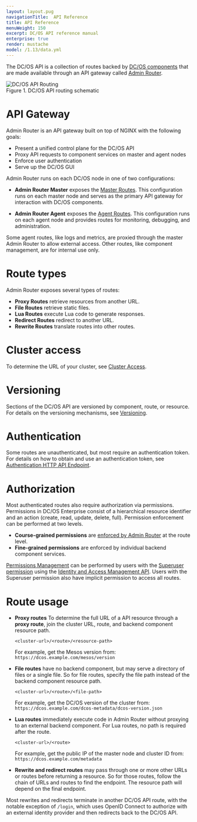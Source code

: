 ```yaml
---
layout: layout.pug
navigationTitle:  API Reference
title: API Reference
menuWeight: 150
excerpt: DC/OS API reference manual
enterprise: true
render: mustache
model: /1.13/data.yml
---
```


The DC/OS API is a collection of routes backed by [DC/OS components](/mesosphere/dcos/1.13/overview/architecture/components/) that are made available through an API gateway called [Admin Router](/mesosphere/dcos/1.13/overview/architecture/components/#admin-router).

<img src="/1.13/img/dcos-api-routing.png" alt="DC/OS API Routing" style="display:block;margin:0 auto"/>
Figure 1. DC/OS API routing schematic

# API Gateway

Admin Router is an API gateway built on top of NGINX with the following goals:

- Present a unified control plane for the DC/OS API
- Proxy API requests to component services on master and agent nodes
- Enforce user authentication
- Serve up the DC/OS GUI

Admin Router runs on each DC/OS node in one of two configurations:

- **Admin Router Master** exposes the [Master Routes](/mesosphere/dcos/1.13/api/master-routes/). This configuration runs on each master node and serves as the primary API gateway for interaction with DC/OS components.

- **Admin Router Agent** exposes the [Agent Routes](/mesosphere/dcos/1.13/api/agent-routes/). This configuration runs on each agent node and provides routes for monitoring, debugging, and administration. 

Some agent routes, like logs and metrics, are proxied through the master Admin Router to allow external access.
Other routes, like component management, are for internal use only.


# Route types

Admin Router exposes several types of routes:

- **Proxy Routes** retrieve resources from another URL.
- **File Routes** retrieve static files.
- **Lua Routes** execute Lua code to generate responses.
- **Redirect Routes** redirect to another URL.
- **Rewrite Routes** translate routes into other routes.


# Cluster access

To determine the URL of your cluster, see [Cluster Access](/mesosphere/dcos/1.13/api/access/).


# Versioning

Sections of the DC/OS API are versioned by component, route, or resource. For details on the versioning mechanisms, see [Versioning](/mesosphere/dcos/1.13/api/versioning/).

# Authentication

Some routes are unauthenticated, but most require an authentication token. For details on how to obtain and use an authentication token, see [Authentication HTTP API Endpoint](/mesosphere/dcos/1.13/security/ent/iam-api/).

# Authorization

Most authenticated routes also require authorization via permissions. Permissions in DC/OS Enterprise consist of a hierarchical resource identifier and an action (create, read, update, delete, full). Permission enforcement can be performed at two levels.

- **Course-grained permissions** are [enforced by Admin Router](/mesosphere/dcos/1.13/security/ent/perms-reference/#admin-router) at the route level.
- **Fine-grained permissions** are enforced by individual backend component services.

[Permissions Management](/mesosphere/dcos/1.13/security/ent/perms-management/) can be performed by users with the [Superuser permission](/mesosphere/dcos/1.13/security/ent/perms-reference/#superuser) using the [Identity and Access Management API](/mesosphere/dcos/1.13/security/ent/iam-api/). Users with the Superuser permission also have implicit permission to access all routes.

# Route usage

- **Proxy routes** To determine the full URL of a API resource through a **proxy route**, join the cluster URL, route, and backend component resource path.

    ```
    <cluster-url>/<route>/<resource-path>
    ```

    For example, get the Mesos version from: `https://dcos.example.com/mesos/version`

- **File routes** have no backend component, but may serve a directory of files or a single file. So for file routes, specify the file path instead of the backend component resource path.

    ```
    <cluster-url>/<route>/<file-path>
    ```

    For example, get the DC/OS version of the cluster from: `https://dcos.example.com/dcos-metadata/dcos-version.json`

- **Lua routes** immediately execute code in Admin Router without proxying to an external backend component. For Lua routes, no path is required after the route.

    ```
    <cluster-url>/<route>
    ```

     For example, get the public IP of the master node and cluster ID from: `https://dcos.example.com/metadata`

- **Rewrite and redirect routes** may pass through one or more other URLs or routes before returning a resource. So for those routes, follow the chain of URLs and routes to find the endpoint. The resource path will depend on the final endpoint.

Most rewrites and redirects terminate in another DC/OS API route, with the notable exception of `/login`, which uses OpenID Connect to authorize with an external identity provider and then redirects back to the DC/OS API.
